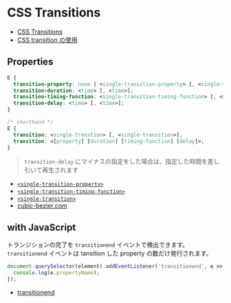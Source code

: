 # CSS Transitions
- [CSS Transitions](https://www.w3.org/TR/css3-transitions/)
- [CSS transition の使用](https://developer.mozilla.org/ja/docs/Web/CSS/CSS_Transitions/Using_CSS_transitions)

## Properties

```css
E {
  transition-property: none | <single-transition-property> [, <single-transition-property>];
  transition-duration: <time> [, <time>];
  transition-timing-function: <single-transition-timing-function> [, <single-transition-timing-function>];
  transition-delay: <time> [, <time>];
}

/* shorthand */
E {
  transition: <single-transtion> [, <single-transition>];
  transition: <[property] [duration] [timing-function] [delay]>;
}
```
> `transition-delay` にマイナスの指定をした場合は、指定した時間を差し引いて再生されます

- [`<single-transition-property>`](https://www.w3.org/TR/css3-transitions/#single-transition-property)
- [`<single-transition-timing-function>`](https://www.w3.org/TR/css3-transitions/#single-transition-timing-function)
- [`<single-transition>`](https://www.w3.org/TR/css3-transitions/#single-transition)
- [cubic-bezier.com](http://cubic-bezier.com/)


## with JavaScript
トランジションの完了を `transitionend` イベントで検出できます。
`transitionend` イベントは tansition した property の数だけ発行されます。

```js
document.querySelector(element).addEventListener('transitionend', e => {
  console.log(e.propertyName);
});
```

- [transitionend](https://developer.mozilla.org/ja/docs/Web/Events/transitionend)
